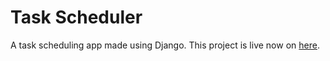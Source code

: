 # Task Scheduler
A task scheduling app made using Django.
This project is live now on [here](https://tasks-scheduler.herokuapp.com/).
